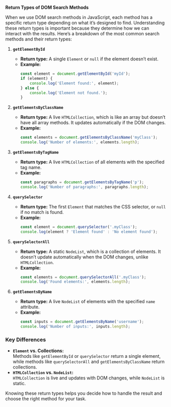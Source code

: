 **Return Types of DOM Search Methods**

When we use DOM search methods in JavaScript, each method has a specific return type depending on what it’s designed to find. Understanding these return types is important because they determine how we can interact with the results. Here’s a breakdown of the most common search methods and their return types:

1. **`getElementById`**  
   - **Return type:** A single `Element` or `null` if the element doesn’t exist.
   - **Example:**  
     ```javascript
     const element = document.getElementById('myId');
     if (element) {
         console.log('Element found:', element);
     } else {
         console.log('Element not found.');
     }
     ```

2. **`getElementsByClassName`**  
   - **Return type:** A live `HTMLCollection`, which is like an array but doesn’t have all array methods. It updates automatically if the DOM changes.
   - **Example:**  
     ```javascript
     const elements = document.getElementsByClassName('myClass');
     console.log('Number of elements:', elements.length);
     ```

3. **`getElementsByTagName`**  
   - **Return type:** A live `HTMLCollection` of all elements with the specified tag name.
   - **Example:**  
     ```javascript
     const paragraphs = document.getElementsByTagName('p');
     console.log('Number of paragraphs:', paragraphs.length);
     ```

4. **`querySelector`**  
   - **Return type:** The first `Element` that matches the CSS selector, or `null` if no match is found.
   - **Example:**  
     ```javascript
     const element = document.querySelector('.myClass');
     console.log(element ? 'Element found' : 'No element found');
     ```

5. **`querySelectorAll`**  
   - **Return type:** A static `NodeList`, which is a collection of elements. It doesn’t update automatically when the DOM changes, unlike `HTMLCollection`.
   - **Example:**  
     ```javascript
     const elements = document.querySelectorAll('.myClass');
     console.log('Found elements:', elements.length);
     ```

6. **`getElementsByName`**  
   - **Return type:** A live `NodeList` of elements with the specified `name` attribute.
   - **Example:**  
     ```javascript
     const inputs = document.getElementsByName('username');
     console.log('Number of inputs:', inputs.length);
     ```

### Key Differences
- **`Element` vs. Collections:**  
  Methods like `getElementById` or `querySelector` return a single element, while methods like `querySelectorAll` and `getElementsByClassName` return collections.
- **`HTMLCollection` vs. `NodeList`:**  
  `HTMLCollection` is live and updates with DOM changes, while `NodeList` is static.

Knowing these return types helps you decide how to handle the result and choose the right method for your task.